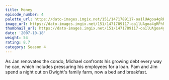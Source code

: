 ```yaml
---
title: Money
episode_number: 4
palette_url: https://dato-images.imgix.net/151/1471789117-oa1lUAgoa4gRPhNgZRdXOvQBY2y.jpg?ixlib=rb-1.1.0&ch=DPR%2CWidth&auto=enhance&palette=json
image_url: https://dato-images.imgix.net/151/1471789117-oa1lUAgoa4gRPhNgZRdXOvQBY2y.jpg?ixlib=rb-1.1.0&ch=DPR%2CWidth&auto=compress%2Cformat&w=500
thumbnail_url: https://dato-images.imgix.net/151/1471789117-oa1lUAgoa4gRPhNgZRdXOvQBY2y.jpg?ixlib=rb-1.1.0&ch=DPR%2CWidth&auto=enhance&w=500&h=280&fit=crop&fm=jpg
date: '2007-10-18'
weight: 54
rating: 8.7
category: Season 4
---
```


As Jan renovates the condo, Michael confronts his growing debt every way he can, which includes pressuring his employees for a loan. Pam and Jim spend a night out on Dwight's family farm, now a bed and breakfast.